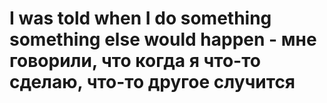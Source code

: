 # I was told when I do something something else would happen - мне говорили, что когда я что-то сделаю, что-то другое случится
